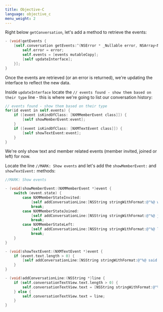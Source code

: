 ```yaml
---
title: Objective-C
language: objective_c
menu_weight: 2
---
```



Right below  `getConversation`, let's add a method to retrieve the events:

```objective-c
- (void)getEvents {
    [self.conversation getEvents:^(NSError * _Nullable error, NSArray<NXMEvent *> * _Nullable events) {
        self.error = error;
        self.events = [events mutableCopy];
        [self updateInterface];
    }];
}
```

Once the events are retrieved (or an error is returned), we're updating the interface to reflect the new data.

Inside `updateInterface` locate the `// events found - show them based on their type` line - this is where we're going to list our conversation history:

```objective-c
// events found - show them based on their type
for(id event in self.events) {
    if ([event isKindOfClass: [NXMMemberEvent class]]) {
        [self showMemberEvent:event];
    }
    if ([event isKindOfClass: [NXMTextEvent class]]) {
        [self showTextEvent:event];
    }
}
```

We're only show text and member related events (member invited, joined or left) for now.

Locate the line `//MARK: Show events` and let's add the `showMemberEvent:` and `showTextEvent:` methods:

```objective-c
//MARK: Show events

- (void)showMemberEvent:(NXMMemberEvent *)event {
    switch (event.state) {
        case NXMMemberStateInvited:
            [self addConversationLine:[NSString stringWithFormat:@"%@ was invited.", event.member.user.name]];
            break;
        case NXMMemberStateJoined:
            [self addConversationLine:[NSString stringWithFormat:@"%@ joined.", event.member.user.name]];
            break;
        case NXMMemberStateLeft:
            [self addConversationLine:[NSString stringWithFormat:@"%@ left.", event.member.user.name]];
            break;
    }
}

- (void)showTextEvent:(NXMTextEvent *)event {
    if (event.text.length > 0) {
        [self addConversationLine:[NSString stringWithFormat:@"%@ said: %@", event.fromMember.user.name, event.text]];
    }
}

- (void)addConversationLine:(NSString *)line {
    if (self.conversationTextView.text.length > 0) {
        self.conversationTextView.text = [NSString stringWithFormat:@"%@\n%@", self.conversationTextView.text, line];
    } else {
        self.conversationTextView.text = line;
    }
}
```
